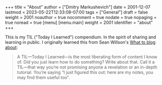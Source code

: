 +++
title = "About"
author = ["Dmitry Markushevich"]
date = 2001-12-07
lastmod = 2023-05-22T12:33:08-07:00
tags = ["General"]
draft = false
weight = 2001
noauthor = true
nocomment = true
nodate = true
nopaging = true
noread = true
[menu]
  [menu.main]
    weight = 2001
    identifier = "about"
+++

This is my TIL ("Today I Learned") compendium. In the spirit of sharing and learning in public. I originally learned this from Sean Willson's [What to blog about](https://simonwillison.net/2022/Nov/6/what-to-blog-about/):

> A TIL—Today I Learned—is the most liberating form of content I know of.
> Did you just learn how to do something? Write about that.
> Call it a TIL—that way you’re not promising anyone a revelation or an in-depth tutorial. You’re saying “I just figured this out: here are my notes, you may find them useful too”.
